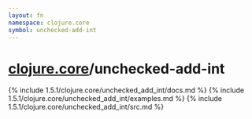 ```yaml
---
layout: fn
namespace: clojure.core
symbol: unchecked-add-int
---
```


# [clojure.core](../)/unchecked-add-int

{% include 1.5.1/clojure.core/unchecked_add_int/docs.md %}
{% include 1.5.1/clojure.core/unchecked_add_int/examples.md %}
{% include 1.5.1/clojure.core/unchecked_add_int/src.md %}

